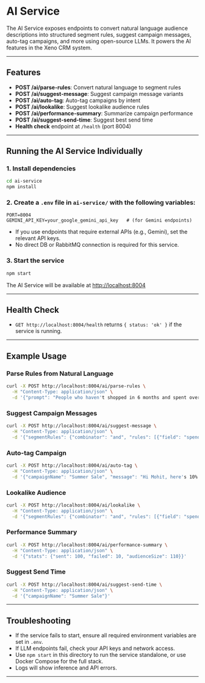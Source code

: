 # AI Service

The AI Service exposes endpoints to convert natural language audience descriptions into structured segment rules, suggest campaign messages, auto-tag campaigns, and more using open-source LLMs. It powers the AI features in the Xeno CRM system.

---

## Features

- **POST /ai/parse-rules**: Convert natural language to segment rules
- **POST /ai/suggest-message**: Suggest campaign message variants
- **POST /ai/auto-tag**: Auto-tag campaigns by intent
- **POST /ai/lookalike**: Suggest lookalike audience rules
- **POST /ai/performance-summary**: Summarize campaign performance
- **POST /ai/suggest-send-time**: Suggest best send time
- **Health check** endpoint at `/health` (port 8004)

---

## Running the AI Service Individually

### 1. Install dependencies

```bash
cd ai-service
npm install
```

### 2. Create a `.env` file in `ai-service/` with the following variables:

```
PORT=8004
GEMINI_API_KEY=your_google_gemini_api_key   # (for Gemini endpoints)
```

- If you use endpoints that require external APIs (e.g., Gemini), set the relevant API keys.
- No direct DB or RabbitMQ connection is required for this service.

### 3. Start the service

```bash
npm start
```

The AI Service will be available at [http://localhost:8004](http://localhost:8004)

---

## Health Check

- `GET http://localhost:8004/health` returns `{ status: 'ok' }` if the service is running.

---

## Example Usage

### Parse Rules from Natural Language

```bash
curl -X POST http://localhost:8004/ai/parse-rules \
  -H "Content-Type: application/json" \
  -d '{"prompt": "People who haven't shopped in 6 months and spent over ₹5K"}'
```

### Suggest Campaign Messages

```bash
curl -X POST http://localhost:8004/ai/suggest-message \
  -H "Content-Type: application/json" \
  -d '{"segmentRules": {"combinator": "and", "rules": [{"field": "spend", "op": ">", "value": 10000}]}, "campaignName": "Summer Sale"}'
```

### Auto-tag Campaign

```bash
curl -X POST http://localhost:8004/ai/auto-tag \
  -H "Content-Type: application/json" \
  -d '{"campaignName": "Summer Sale", "message": "Hi Mohit, here's 10% off…"}'
```

### Lookalike Audience

```bash
curl -X POST http://localhost:8004/ai/lookalike \
  -H "Content-Type: application/json" \
  -d '{"segmentRules": {"combinator": "and", "rules": [{"field": "spend", "op": ">", "value": 10000}]}}'
```

### Performance Summary

```bash
curl -X POST http://localhost:8004/ai/performance-summary \
  -H "Content-Type: application/json" \
  -d '{"stats": {"sent": 100, "failed": 10, "audienceSize": 110}}'
```

### Suggest Send Time

```bash
curl -X POST http://localhost:8004/ai/suggest-send-time \
  -H "Content-Type: application/json" \
  -d '{"campaignName": "Summer Sale"}'
```

---

## Troubleshooting

- If the service fails to start, ensure all required environment variables are set in `.env`.
- If LLM endpoints fail, check your API keys and network access.
- Use `npm start` in this directory to run the service standalone, or use Docker Compose for the full stack.
- Logs will show inference and API errors.

---